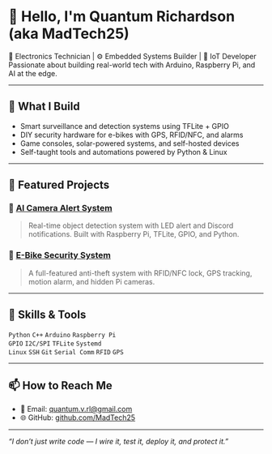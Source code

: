 # 👋 Hello, I'm Quantum Richardson (aka MadTech25)

🔧 Electronics Technician | ⚙️ Embedded Systems Builder | 📡 IoT Developer  
Passionate about building real-world tech with Arduino, Raspberry Pi, and AI at the edge.

---

## 🔨 What I Build
- Smart surveillance and detection systems using TFLite + GPIO
- DIY security hardware for e-bikes with GPS, RFID/NFC, and alarms
- Game consoles, solar-powered systems, and self-hosted devices
- Self-taught tools and automations powered by Python & Linux

---

## 🚀 Featured Projects

### 🔹 [AI Camera Alert System](https://github.com/MadTech25/ai-camera-alert)
> Real-time object detection system with LED alert and Discord notifications. Built with Raspberry Pi, TFLite, GPIO, and Python.

### 🔹 [E-Bike Security System](https://github.com/MadTech25/e-bike-security-system)
> A full-featured anti-theft system with RFID/NFC lock, GPS tracking, motion alarm, and hidden Pi cameras.

---

## 🧰 Skills & Tools
`Python` `C++` `Arduino` `Raspberry Pi`  
`GPIO` `I2C/SPI` `TFLite` `Systemd`  
`Linux` `SSH` `Git` `Serial Comm` `RFID` `GPS`  

---

## 📫 How to Reach Me
- 📧 Email: quantum.v.rl@gmail.com
- 🌐 GitHub: [github.com/MadTech25](https://github.com/MadTech25)

---

_“I don’t just write code — I wire it, test it, deploy it, and protect it.”_

